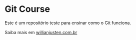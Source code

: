 # Git Course

Este é um repositório teste para ensinar como o Git funciona.

Saiba mais em [willianjusten.com.br](http://www.willianjusten.com.br)
